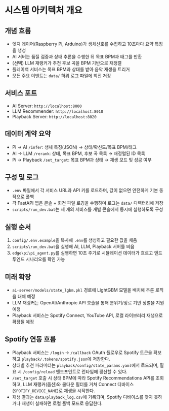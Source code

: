 # 시스템 아키텍처 개요

## 개념 흐름
- 엣지 레이어(Raspberry Pi, Arduino)가 생체신호를 수집하고 10초마다 요약 특징을 생성
- AI 서버는 품질 검증과 상태 추론을 수행한 뒤 목표 BPM과 태그를 반환
- (선택) LLM 재랭커가 추천 후보 곡을 BPM 기반으로 재정렬
- 플레이백 서비스는 목표 BPM과 상태를 받아 음악 재생을 트리거
- 모든 주요 이벤트는 `data/` 하위 로그 파일에 회전 저장

## 서비스 포트
- AI Server: `http://localhost:8000`
- LLM Recommender: `http://localhost:8010`
- Playback Server: `http://localhost:8020`

## 데이터 계약 요약
- Pi → AI `/infer`: 생체 특징(JSON) → 상태/확신도/목표 BPM/태그
- AI → LLM `/rerank`: 상태, 목표 BPM, 후보 곡 목록 → 재정렬된 ID 목록
- Pi → Playback `/set_target`: 목표 BPM과 상태 → 재생 모드 및 성공 여부

## 구성 및 로그
- `.env` 파일에서 각 서비스 URL과 API 키를 로드하며, 값이 없으면 안전하게 기본 동작으로 폴백
- 각 FastAPI 앱은 콘솔 + 회전 파일 로깅을 수행하며 로그는 `data/` 디렉터리에 저장
- `scripts/run_dev.bat`는 세 개의 서비스를 개별 콘솔에서 동시에 실행하도록 구성

## 실행 순서
1. `config/.env.example`을 복사해 `.env`를 생성하고 필요한 값을 채움
2. `scripts\run_dev.bat`을 실행해 AI, LLM, Playback 서버를 띄움
3. `edge\pi\pi_agent.py`를 실행하면 10초 주기로 시뮬레이션 데이터가 흐르고 엔드투엔드 시나리오를 확인 가능

## 미래 확장
- `ai-server/models/state_lgbm.pkl` 경로에 LightGBM 모델을 배치해 추론 로직을 대체 예정
- LLM 재랭커는 OpenAI/Anthropic API 호출을 통해 분위기/장르 기반 정렬을 지원 예정
- Playback 서비스는 Spotify Connect, YouTube API, 로컬 라이브러리 재생으로 확장될 예정

## Spotify 연동 흐름
- Playback 서비스는 `/login` → `/callback` OAuth 플로우로 Spotify 토큰을 확보하고 `playback/.tokens/spotify.json`에 저장한다.
- 상태별 추천 파라미터는 `playback/config/state_params.yaml`에서 로드되며, 필요 시 `/config/reload` 엔드포인트로 런타임에 갱신할 수 있다.
- `/set_target` 호출 시 상태·BPM에 따라 Spotify Recommendations API를 조회하고, LLM 재랭커(옵션)와 쿨다운 필터를 거쳐 Connect 디바이스(`SPOTIFY_DEVICE_NAME`)로 재생을 시작한다.
- 재생 결과는 `data/playback_log.csv`에 기록되며, Spotify 디바이스를 찾지 못하거나 재생이 실패하면 로컬 폴백 모드로 응답한다.
